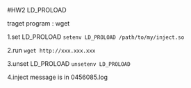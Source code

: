 #HW2 LD_PROLOAD

traget program : wget

1.set LD_PROLOAD
  `setenv LD_PROLOAD /path/to/my/inject.so`

2.run `wget http://xxx.xxx.xxx`

3.unset LD_PROLOAD
  `unsetenv LD_PROLOAD`

4.inject message is in 0456085.log
